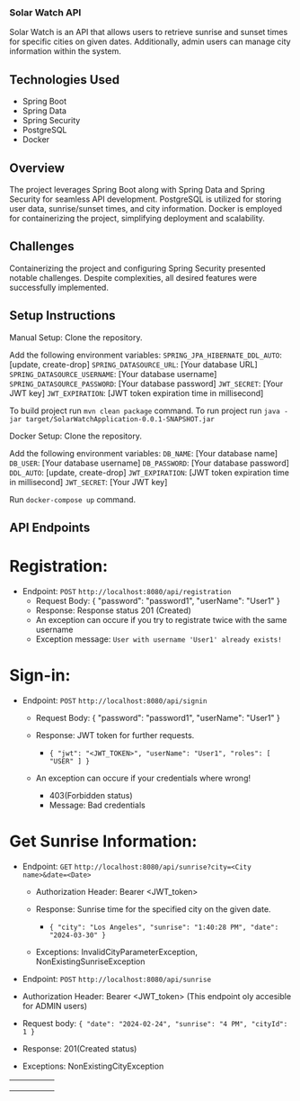 ### Solar Watch API
Solar Watch is an API that allows users to retrieve sunrise and sunset times for specific cities on given dates. Additionally, admin users can manage city information within the system.

## Technologies Used
- Spring Boot
- Spring Data
- Spring Security
- PostgreSQL
- Docker
## Overview
The project leverages Spring Boot along with Spring Data and Spring Security for seamless API development. PostgreSQL is utilized for storing user data, sunrise/sunset times, and city information. Docker is employed for containerizing the project, simplifying deployment and scalability.

## Challenges
Containerizing the project and configuring Spring Security presented notable challenges. Despite complexities, all desired features were successfully implemented.

## Setup Instructions
Manual Setup:
Clone the repository.

Add the following environment variables:
`SPRING_JPA_HIBERNATE_DDL_AUTO`: [update, create-drop]
`SPRING_DATASOURCE_URL`: [Your database URL]
`SPRING_DATASOURCE_USERNAME`: [Your database username]
`SPRING_DATASOURCE_PASSWORD`: [Your database password]
`JWT_SECRET`: [Your JWT key]
`JWT_EXPIRATION`: [JWT token expiration time in millisecond]

To build project run `mvn clean package` command.
To run project run `java -jar target/SolarWatchApplication-0.0.1-SNAPSHOT.jar`


Docker Setup:
Clone the repository.

Add the following environment variables:
`DB_NAME`: [Your database name]
`DB_USER`: [Your database username]
`DB_PASSWORD`: [Your database password]
`DDL_AUTO`: [update, create-drop]
`JWT_EXPIRATION`: [JWT token expiration time in millisecond]
`JWT_SECRET`: [Your JWT key]

Run `docker-compose up` command.

## API Endpoints
# Registration:

- Endpoint: `POST` `http://localhost:8080/api/registration`
  - Request Body: {
                    "password": "password1",
                    "userName": "User1"
                  }
  - Response: Response status 201 (Created)
  - An exception can occure if you try to registrate twice with the same username
  - Exception message: `User with username 'User1' already exists!`

# Sign-in:

- Endpoint: `POST` `http://localhost:8080/api/signin`
  - Request Body: {
                    "password": "password1",
                    "userName": "User1"
                    }
  - Response: JWT token for further requests.
    - `{
          "jwt": "<JWT_TOKEN>",
          "userName": "User1",
          "roles": [
              "USER"
          ]
      }`

  - An exception can occure if your credentials where wrong!
    - 403(Forbidden status)
    - Message: Bad credentials

# Get Sunrise Information:

- Endpoint: `GET` `http://localhost:8080/api/sunrise?city=<City name>&date=<Date>`
  - Authorization Header: Bearer <JWT_token>
  - Response: Sunrise time for the specified city on the given date.
    - `{
          "city": "Los Angeles",
          "sunrise": "1:40:28 PM",
          "date": "2024-03-30"
      }`

  - Exceptions: InvalidCityParameterException, NonExistingSunriseException


- Endpoint: `POST` `http://localhost:8080/api/sunrise`
- Authorization Header: Bearer <JWT_token> (This endpoint oly accesible for ADMIN users)
- Request body: `{
                    "date": "2024-02-24",
                    "sunrise": "4 PM",
                    "cityId": 1
                }`

- Response: 201(Created status)
- Exceptions: NonExistingCityException

|   |   |   |   |   |
|---|---|---|---|---|
|   |   |   |   |   |
|   |   |   |   |   |
|   |   |   |   |   |
